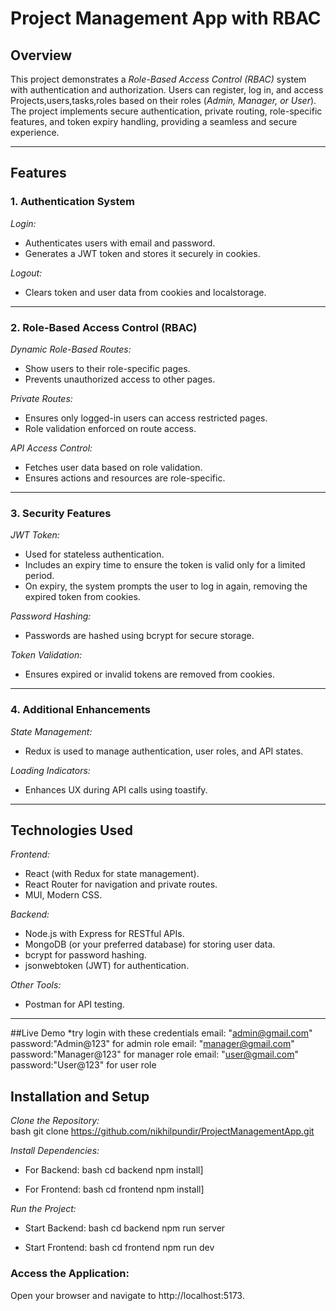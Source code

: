 # Project Management App with RBAC

## Overview  
This project demonstrates a *Role-Based Access Control (RBAC)* system with authentication and authorization. Users can register, log in, and access Projects,users,tasks,roles based on their roles (*Admin, Manager, or User*). The project implements secure authentication, private routing, role-specific features, and token expiry handling, providing a seamless and secure experience.

---

## Features  

### 1. Authentication System   
*Login:*  
- Authenticates users with email and password.  
- Generates a JWT token and stores it securely in cookies.  

*Logout:*  
- Clears token and user data from cookies and localstorage.  

---

### 2. Role-Based Access Control (RBAC)  
*Dynamic Role-Based Routes:*  
- Show users to their role-specific pages.  
- Prevents unauthorized access to other pages.  

*Private Routes:*  
- Ensures only logged-in users can access restricted pages.  
- Role validation enforced on route access.  

*API Access Control:*  
- Fetches user data based on role validation.  
- Ensures actions and resources are role-specific.  

---

### 3. Security Features  
*JWT Token:*  
- Used for stateless authentication.  
- Includes an expiry time to ensure the token is valid only for a limited period.  
- On expiry, the system prompts the user to log in again, removing the expired token from cookies.  

*Password Hashing:*  
- Passwords are hashed using bcrypt for secure storage.  

*Token Validation:*  
- Ensures expired or invalid tokens are removed from cookies.  

---

### 4. Additional Enhancements  
*State Management:*  
- Redux is used to manage authentication, user roles, and API states.  

*Loading Indicators:*  
- Enhances UX during API calls using toastify.  


---

## Technologies Used  

*Frontend:*  
- React (with Redux for state management).  
- React Router for navigation and private routes.  
- MUI, Modern CSS.  

*Backend:*  
- Node.js with Express for RESTful APIs.  
- MongoDB (or your preferred database) for storing user data.  
- bcrypt for password hashing.  
- jsonwebtoken (JWT) for authentication.  

*Other Tools:*  
- Postman for API testing.  

---
##Live Demo
*try login with these credentials
email: "admin@gmail.com" password:"Admin@123" for admin role
email: "manager@gmail.com" password:"Manager@123" for manager role
email: "user@gmail.com" password:"User@123" for user role
## Installation and Setup  

*Clone the Repository:*  
bash
git clone https://github.com/nikhilpundir/ProjectManagementApp.git

*Install Dependencies:*
- For Backend:
bash
cd backend
npm install]

- For Frontend:
bash
cd frontend
npm install]


*Run the Project:*
- Start Backend:
bash
cd backend
npm run server

- Start Frontend:
bash
cd frontend
npm run dev



### Access the Application:
Open your browser and navigate to http://localhost:5173.

